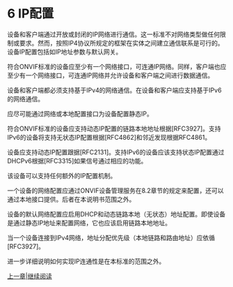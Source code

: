# 6 IP配置

设备和客户端通过开放或封闭的IP网络进行通信。这一标准不对网络类型做任何限制或要求。然而，按照IP4协议所规定的框架在实体之间建立通信联系是可行的。设备IP配置包括如IP地址参数与默认网关。

符合ONVIF标准的设备应至少有一个网络接口，可连通IP网络。同样，客户端也应至少有一个网络接口，可连通IP网络并允许设备和客户端之间进行数据通信。

设备和客户端都必须支持基于IPv4的网络通信。在设备和客户端应支持基于IPv6的网络通信。

应尽可能通过网络或本地配置接口为设备配置静态IP。

符合ONVIF标准的设备应支持动态IP配置的链路本地地址根据[RFC3927]。支持IPv6的设备将支持无状态IP配置根据[RFC4862]和邻近发现根据RFC4861。

设备应支持动态IP配置跟据[RFC2131]。支持IPv6的设备应该支持状态IP配置通过DHCPv6根据[RFC3315]如果信号通过相应的功能。

该设备可以支持任何额外的IP配置机制。

一个设备的网络配置应通过ONVIF设备管理服务在8.2章节的规定来配置，还可以通过本地接口提供。后者在本说明书范围之外。

设备的默认网络配置应启用DHCP和动态链路本地（无状态）地址配置。即使设备是通过静态IP地址来配置网络，它也应该启用链路本地地址。

当一个设备连接到IPv4网络，地址分配优先级（本地链路和路由地址）应依循[RFC3927]。

进一步详细说明如何实现IP连通性是在本标准的范围之外。

[上一章](05.13.02.md)|[继续阅读](07.00.md)

